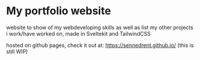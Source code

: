 # My portfolio website
website to show of my webdeveloping skills as well as list my other projects i work/have worked on, made in Sveltekit and TailwindCSS

hosted on github pages, check it out at: https://sennedrent.github.io/
(this is still WIP)
